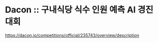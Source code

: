 # Dacon :: 구내식당 식수 인원 예측 AI 경진대회
https://dacon.io/competitions/official/235743/overview/description
